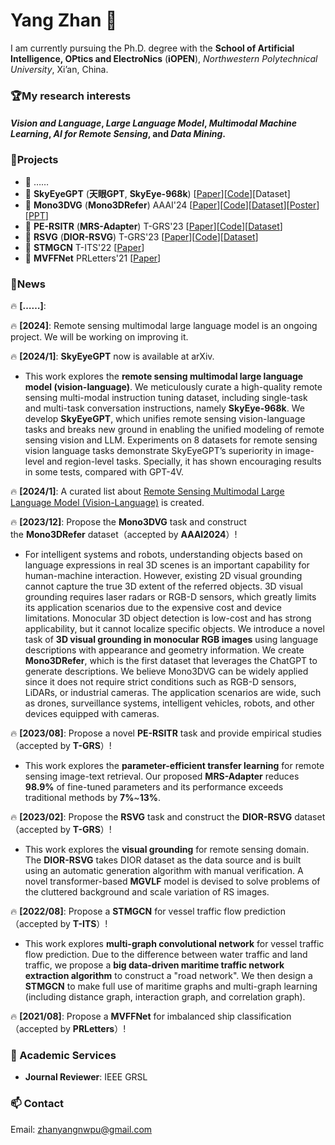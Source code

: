 # Yang Zhan 👋

I am currently pursuing the Ph.D. degree with the **School of Artificial Intelligence, OPtics and ElectroNics** (**iOPEN**), *Northwestern Polytechnical University*, Xi’an, China.

### 🏆My research interests
#### *Vision and Language*, *Large Language Model*, *Multimodal Machine Learning*, *AI for Remote Sensing*, and *Data Mining*.


### 💬Projects
- 🚀 ……
- 🚀 **SkyEyeGPT** (**天眼GPT**, **SkyEye-968k**) [[Paper](https://arxiv.org/abs/2401.09712)][[Code](https://github.com/ZhanYang-nwpu/SkyEyeGPT)][Dataset]
- 🚀 **Mono3DVG** (**Mono3DRefer**) AAAI'24 [[Paper](https://arxiv.org/abs/2312.08022)][[Code](https://github.com/ZhanYang-nwpu/Mono3DVG)][[Dataset](https://drive.google.com/drive/folders/1ICBv0SRbRIUnl_z8DVuH8lz7KQt580EI?usp=drive_link)][[Poster](https://pan.baidu.com/s/1jT3GWYWGPK2iSkP_kFDQ-A?pwd=yidy)][[PPT](https://pan.baidu.com/s/1kRszkeoeepRfpC9qTU7-Nw?pwd=ufwy)]
- 🚀 **PE-RSITR** (**MRS-Adapter**) T-GRS'23 [[Paper](https://ieeexplore.ieee.org/document/10231134)][[Code](https://github.com/ZhanYang-nwpu/PE-RSITR)][[Dataset](https://drive.google.com/drive/folders/1F6WBQB-1PLqABh-uDv9m-KPdChakWcWY?usp=sharing)]
- 🚀 **RSVG** (**DIOR-RSVG**) T-GRS'23 [[Paper](https://ieeexplore.ieee.org/document/10056343)][[Code](https://github.com/ZhanYang-nwpu/RSVG-pytorch)][[Dataset](https://drive.google.com/drive/folders/1hTqtYsC6B-m4ED2ewx5oKuYZV13EoJp_?usp=sharing)]
- 🚀 **STMGCN** T-ITS'22 [[Paper](https://ieeexplore.ieee.org/document/9868210)]
- 🚀 **MVFFNet** PRLetters'21 [[Paper](https://www.sciencedirect.com/science/article/pii/S0167865521002737)]

### 📢News
🔥 **[……]**:

🔥 **[2024]**: Remote sensing multimodal large language model is an ongoing project. We will be working on improving it.

🔥 **[2024/1]**: **SkyEyeGPT** now is available at arXiv. 
- This work explores the **remote sensing multimodal large language model (vision-language)**. We meticulously curate a high-quality remote sensing multi-modal instruction tuning dataset, including single-task and multi-task conversation instructions, namely **SkyEye-968k**. We develop **SkyEyeGPT**, which unifies remote sensing vision-language tasks and breaks new ground in enabling the unified modeling of remote sensing vision and LLM.  Experiments on 8 datasets for remote sensing vision language tasks demonstrate SkyEyeGPT’s superiority in image-level and region-level tasks. Specially, it has shown encouraging results in some tests, compared with GPT-4V. 

🔥 **[2024/1]**: A curated list about [Remote Sensing Multimodal Large Language Model (Vision-Language)](https://github.com/ZhanYang-nwpu/Awesome-Remote-Sensing-Multimodal-Large-Language-Model) is created.

🔥 **[2023/12]**: Propose the **Mono3DVG** task and construct the **Mono3DRefer** dataset（accepted by **AAAI2024**）!
- For intelligent systems and robots, understanding objects based on language expressions in real 3D scenes is an important capability for human-machine interaction. However, existing 2D visual grounding cannot capture the true 3D extent of the referred objects. 3D visual grounding requires laser radars or RGB-D sensors, which greatly limits its application scenarios due to the expensive cost and device limitations. Monocular 3D object detection is low-cost and has strong applicability, but it cannot localize specific objects. We introduce a novel task of **3D visual grounding in monocular RGB images** using language descriptions with appearance and geometry information. We create **Mono3DRefer**, which is the first dataset that leverages the ChatGPT to generate descriptions. We believe Mono3DVG can be widely applied since it does not require strict conditions such as RGB-D sensors, LiDARs, or industrial cameras. The application scenarios are wide, such as drones, surveillance systems, intelligent vehicles, robots, and other devices equipped with cameras.

🔥 **[2023/08]**: Propose a novel **PE-RSITR** task and provide empirical studies（accepted by **T-GRS**）!
- This work explores the **parameter-efficient transfer learning** for remote sensing image-text retrieval. Our proposed **MRS-Adapter** reduces **98.9\%** of fine-tuned parameters and its performance exceeds traditional methods by **7\%**~**13\%**.
  
🔥 **[2023/02]**: Propose the **RSVG** task and construct the **DIOR-RSVG** dataset（accepted by **T-GRS**）!
- This work explores the **visual grounding** for remote sensing domain. The **DIOR-RSVG** takes DIOR dataset as the data source and is built using an automatic generation algorithm with manual verification. A novel transformer-based **MGVLF** model is devised to solve problems of the cluttered background and scale variation of RS images.
  
🔥 **[2022/08]**: Propose a **STMGCN** for vessel traffic flow prediction（accepted by **T-ITS**）!
- This work explores **multi-graph convolutional network** for vessel traffic flow prediction. Due to the difference between water traffic and land traffic, we propose a **big data-driven maritime traffic network extraction algorithm** to construct a "road network". We then design a **STMGCN** to make full use of maritime graphs and multi-graph learning (including distance graph, interaction graph, and correlation graph).

🔥 **[2021/08]**: Propose a **MVFFNet** for imbalanced ship classification（accepted by **PRLetters**）!

### 🌱 Academic Services 
- **Journal Reviewer**: IEEE GRSL

### 📫 Contact
Email: zhanyangnwpu@gmail.com

<!--
**ZhanYang-nwpu/ZhanYang-nwpu** is a ✨ _special_ ✨ repository because its `README.md` (this file) appears on your GitHub profile.

Here are some ideas to get you started:

- 🔭 I’m currently working on ...
- 🌱 I’m currently learning ...
- 👯 I’m looking to collaborate on ...
- 🤔 I’m looking for help with ...
- 💬 Ask me about ...
- 📫 How to reach me: ...
- 😄 Pronouns: ...
- ⚡ Fun fact: ...
-->
